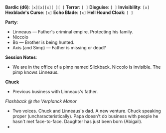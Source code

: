 **Bardic (d6)**: `[x][x][x][ ][ ]`
**Terror**: `[ ]`
**Disguise**: `[ ]`
**Invisibility**: `[x]`
**Hexblade's Curse**: `[x]`
**Echo Blade**: `[x]`
**Hell Hound Cloak**: `[ ]`

**Party**:
- Linneaus — Father's criminal empire. Protecting his family.
- Niccolo
- Bo — Brother is being hunted.
- Axis (and Simp) — Father is missing or dead?

**Session Notes**:

- We are in the office of a pimp named Slickback. Niccolo is invisible. The pimp knows Linneaus.

**Chuck**
- Previous business with Linneaus's father.

*Flashback @ the Verplanck Manor*
- Two voices. Chuck and Linneaus's dad. A new venture. Chuck speaking proper (uncharacteristically). Papa doesn't do business with people he hasn't met face-to-face. Daughter has just been born (Abigail).
- 